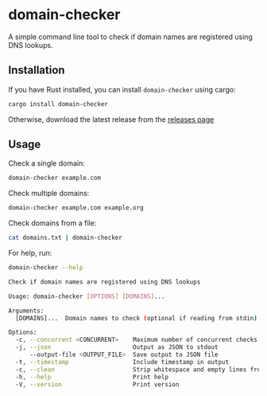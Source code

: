 # domain-checker

A simple command line tool to check if domain names are registered using DNS lookups.


## Installation

If you have Rust installed, you can install `domain-checker` using cargo:
```bash
cargo install domain-checker
```

Otherwise, download the latest release from the [releases page](https://github.com/thesurlydev/domain-checker/releases)

## Usage

Check a single domain:
```bash
domain-checker example.com
```

Check multiple domains:
```bash
domain-checker example.com example.org
```

Check domains from a file:
```bash
cat domains.txt | domain-checker
```

For help, run:
```bash
domain-checker --help

Check if domain names are registered using DNS lookups

Usage: domain-checker [OPTIONS] [DOMAINS]...

Arguments:
  [DOMAINS]...  Domain names to check (optional if reading from stdin)

Options:
  -c, --concurrent <CONCURRENT>    Maximum number of concurrent checks [default: 10]
  -j, --json                       Output as JSON to stdout
      --output-file <OUTPUT_FILE>  Save output to JSON file
  -t, --timestamp                  Include timestamp in output
  -c, --clean                      Strip whitespace and empty lines from input
  -h, --help                       Print help
  -V, --version                    Print version
```
